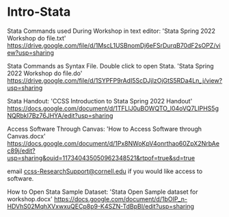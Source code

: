 # Intro-Stata
Stata Commands used During Workshop in text editor: 'Stata Spring 2022 Workshop do file.txt' https://drive.google.com/file/d/1MscL1USBnomDj6eFSrDurqB70dF2sOPZ/view?usp=sharing

Stata Commands as Syntax File. Double click to open Stata. 'Stata Spring 2022 Workshop do file.do' https://drive.google.com/file/d/1SYPFP9rAdI5ScDJjIzOjGtS5RDa4Ln_j/view?usp=sharing

Stata Handout: 'CCSS Introduction to Stata Spring 2022 Handout' https://docs.google.com/document/d/1TFLlJ0uBOWQTO_l04oVQ7LIPHS5gNQRbkI7Bz76JHYA/edit?usp=sharing

Access Software Through Canvas: 'How to Access Software through Canvas.docx' https://docs.google.com/document/d/1Px8NWoKpV4onrthao60ZpX2NrbAec89j/edit?usp=sharing&ouid=117340435050962348521&rtpof=true&sd=true

email ccss-ResearchSupport@cornell.edu if you would like access to software.

How to Open Stata Sample Dataset: 'Stata Open Sample dataset for workshop.docx' https://docs.google.com/document/d/1bOIP_n-HDVhS02MqhXVxwxuQECp8p9-K4SZN-TdBpBI/edit?usp=sharing
